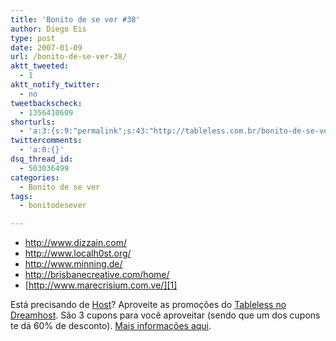 ```yaml
---
title: 'Bonito de se ver #38'
author: Diego Eis
type: post
date: 2007-01-09
url: /bonito-de-se-ver-38/
aktt_tweeted:
  - 1
aktt_notify_twitter:
  - no
tweetbackscheck:
  - 1356410609
shorturls:
  - 'a:3:{s:9:"permalink";s:43:"http://tableless.com.br/bonito-de-se-ver-38";s:7:"tinyurl";s:26:"http://tinyurl.com/4yopg43";s:4:"isgd";s:19:"http://is.gd/BwiR78";}'
twittercomments:
  - 'a:0:{}'
dsq_thread_id:
  - 503036499
categories:
  - Bonito de se ver
tags:
  - bonitodesever

---
```

  * <http://www.dizzain.com/>
  * <http://www.localh0st.org/>
  * <http://www.minning.de/>
  * <http://brisbanecreative.com/home/>
  * [http://www.marecrisium.com.ve/][1]

Está precisando de [Host][2]? Aproveite as promoções do [Tableless no Dreamhost][2]. São 3 cupons para você aproveitar (sendo que um dos cupons te dá 60% de desconto). [Mais informações aqui][3].

 [1]: http://www.marecrisium.com.ve/home.php
 [2]: http://www.dreamhost.com/r.cgi?132780/hosting.html
 [3]: http://tableless.com.br/desconto-no-dreamhost